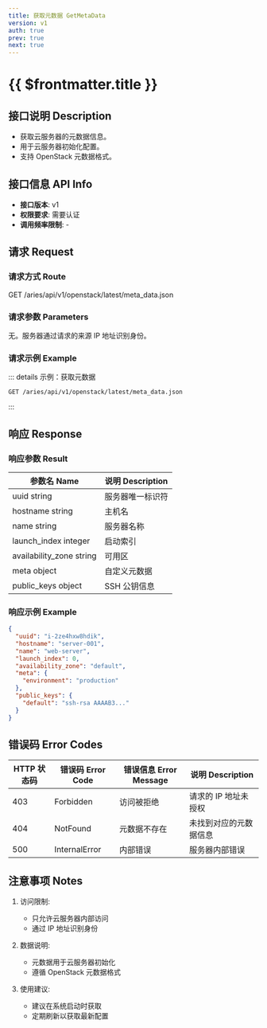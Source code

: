 ```yaml
---
title: 获取元数据 GetMetaData
version: v1
auth: true
prev: true
next: true
---
```


# {{ $frontmatter.title }}

## 接口说明 Description

- 获取云服务器的元数据信息。
- 用于云服务器初始化配置。
- 支持 OpenStack 元数据格式。

## 接口信息 API Info

- **接口版本**: v1
- **权限要求**: 需要认证
- **调用频率限制**: -

## 请求 Request

### 请求方式 Route

<div class="route">
  <span class="route-method" data-method="get">GET</span>
  <span class="route-path">/aries/api/v1/openstack/latest/meta_data.json</span>
</div>

### 请求参数 Parameters

无。服务器通过请求的来源 IP 地址识别身份。

### 请求示例 Example

::: details 示例：获取元数据
```http
GET /aries/api/v1/openstack/latest/meta_data.json
```
:::

## 响应 Response

### 响应参数 Result

| 参数名 Name | 说明 Description |
| --- | --- |
| <span class="param-name">uuid</span> <span class="type-string">string</span> | 服务器唯一标识符 |
| <span class="param-name">hostname</span> <span class="type-string">string</span> | 主机名 |
| <span class="param-name">name</span> <span class="type-string">string</span> | 服务器名称 |
| <span class="param-name">launch_index</span> <span class="type-integer">integer</span> | 启动索引 |
| <span class="param-name">availability_zone</span> <span class="type-string">string</span> | 可用区 |
| <span class="param-name">meta</span> <span class="type-object">object</span> | 自定义元数据 |
| <span class="param-name">public_keys</span> <span class="type-object">object</span> | SSH 公钥信息 |

### 响应示例 Example

```json
{
  "uuid": "i-2ze4hxw8hdik",
  "hostname": "server-001",
  "name": "web-server",
  "launch_index": 0,
  "availability_zone": "default",
  "meta": {
    "environment": "production"
  },
  "public_keys": {
    "default": "ssh-rsa AAAAB3..."
  }
}
```

## 错误码 Error Codes

| HTTP 状态码 | 错误码 Error Code | 错误信息 Error Message | 说明 Description |
| --- | --- | --- | --- |
| 403 | Forbidden | 访问被拒绝 | 请求的 IP 地址未授权 |
| 404 | NotFound | 元数据不存在 | 未找到对应的元数据信息 |
| 500 | InternalError | 内部错误 | 服务器内部错误 |

## 注意事项 Notes

1. 访问限制:
   - 只允许云服务器内部访问
   - 通过 IP 地址识别身份

2. 数据说明:
   - 元数据用于云服务器初始化
   - 遵循 OpenStack 元数据格式

3. 使用建议:
   - 建议在系统启动时获取
   - 定期刷新以获取最新配置 